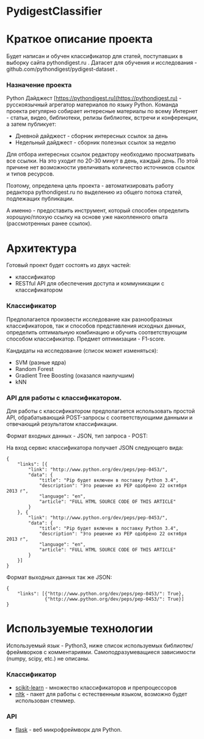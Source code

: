 # PydigestClassifier

# Краткое описание проекта
Будет написан и обучен классификатор для статей, поступавших в выборку сайта pythondigest.ru . Датасет для обучения и исследования -  github.com/pythondigest/pydigest-dataset .

### Назначение проекта

Python Дайджест [https://pythondigest.ru](https://pythondigest.ru) - русскоязычный агрегатор материалов по языку Python. 
Команда проекта регулярно собирает интересные материалы  по всему Интернет - статьи, видео, библиотеки, релизы библиотек, встречи и конференции, а затем публикует:

- Дневной дайджест - сборник интересных ссылок за день
- Недельный дайджест - сборник полезных ссылок за неделю

Для отбора интересных ссылок редактору необходимо просматривать все ссылки. На это уходит по 20-30 минут в день, каждый день.
По этой причине нет возможности увеличивать количество источников ссылок и типов ресурсов. 

Поэтому, определена цель проекта - автоматизировать работу редактора pythondigest.ru по выделению из общего потока статей, подлежащих публикации.

А именно - предоставить инструмент, который способен определить хорошую/плохую ссылку на основе уже накопленного опыта (рассмотренных ранее ссылок). 

# Архитектура

Готовый проект будет состоять из двух частей:
  - классификатор
  - RESTful API для обеспечения доступа и коммуникации с классификатором

### Классификатор

Предполагается произвести исследование как разнообразных классификаторов, так и способов представления исходных данных, определить оптимальную комбинацию и обучить соответствующим способом классификатор.  Предмет оптимизации - F1-score.

Кандидаты на исследование (список может изменяться):
  - SVM (разные ядра)
  - Random Forest
  - Gradient Tree Boosting (оказался наилучшим)
  - kNN

### API для работы с классификатором.
Для работы с классификатором предполагается использовать простой API, обрабатывающий POST-запросы с соответствующими данными и отвечающий результатом классификации.

Формат входных данных - JSON, тип запроса - POST:

На вход сервис классификатора получает JSON следующего вида:
```
{
	"links": [{
		"link": "http://www.python.org/dev/peps/pep-0453/",
		"data": {
			"title": "Pip будет включен в поставку Python 3.4",
			"description": "Это решение из PEP одобрено 22 октября 2013 г",
			"language": "en",
			"article": "FULL HTML SOURCE CODE OF THIS ARTICLE"
		}
	}, {
		"link": "http://www.python.org/dev/peps/pep-0453/",
		"data": {
			"title": "Pip будет включен в поставку Python 3.4",
			"description": "Это решение из PEP одобрено 22 октября 2013 г",
			"language": "en",
			"article": "FULL HTML SOURCE CODE OF THIS ARTICLE"
		}
	}]
}
```

Формат выходных данных так же JSON: 
```
{
	"links": [{"http://www.python.org/dev/peps/pep-0453/": True},
	          {"http://www.python.org/dev/peps/pep-0453/": True}]
}
```
# Используемые технологии
Используемый язык - Python3, ниже список используемых библиотек/фреймворков с комментариями. Самоподразумеващиеся зависимости (numpy, scipy, etc.) не описаны.

### Классификатор 
* [scikit-learn] - множество классификаторов и препроцессоров
* [nltk] - пакет для работы с естественным языком, возможно будет использован стеммер.

### API 
* [flask] - веб микрофреймворк для Python.

[scikit-learn]: <http://scikit-learn.org/stable/>
[nltk]: <http://www.nltk.org/>
[flask]: <http://flask.pocoo.org/>

